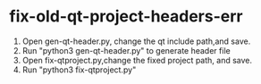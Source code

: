 # fix-old-qt-project-headers-err

1. Open  gen-qt-header.py, change the qt include path,and save.
2. Run "python3 gen-qt-header.py" to generate header file
3. Open fix-qtproject.py,change the fixed project path, and save.
4. Run "python3 fix-qtproject.py"
